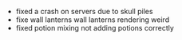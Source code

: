 - fixed a crash on servers due to skull piles
- fixe wall lanterns wall lanterns rendering weird
- fixed potion mixing not adding potions correctly
